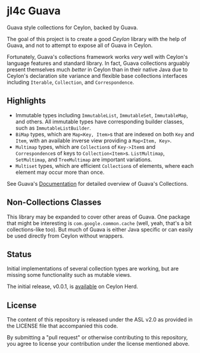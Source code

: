 jl4c Guava
=================================

Guava style collections for Ceylon, backed by Guava.

The goal of this project is to create a good *Ceylon* library with the help of
Guava, and not to attempt to expose all of Guava in Ceylon.

Fortunately, Guava's collections framework works *very* well with Ceylon's
language features and standard library. In fact, Guava collections arguably
present themselves much *better* in Ceylon than in their native Java due to
Ceylon's declaration site variance and flexible base collections interfaces
including `Iterable`, `Collection`, and `Correspondence`.

## Highlights

- Immutable types including `ImmutableList`, `ImmutableSet`, `ImmutableMap`,
  and others. All immutable types have corresponding builder classes, such as
  `ImmutableListBuilder`.
- `BiMap` types, which are `Map<Key, Item>`s that are indexed on both `Key` and
  `Item`, with an available inverse view providing a `Map<Item, Key>`.
- `Multimap` types, which are `Collection`s of `Key->Item`s and
  `Correspondence`s of keys to `Collection<Item>`s. `ListMultimap`,
  `SetMultimap`, and `TreeMultimap` are important variations.
- `Multiset` types, which are efficient `Collection`s of elements, where each
  element may occur more than once. 

See Guava's [Documentation](https://code.google.com/p/guava-libraries/wiki/GuavaExplained)
for detailed overview of Guava's Collections.

## Non-Collections Classes

This library may be expanded to cover other areas of Guava. One package that
might be interesting is `com.google.common.cache` (well, yeah, that's a bit
collections-like too). But much of Guava is either Java specific or can easily
be used directly from Ceylon without wrappers.

## Status

Initial implementations of several collection types are working, but are
missing some functionality such as mutable views.

The initial release, v0.0.1, is [available](http://modules.ceylon-lang.org/modules/com.vasileff.jl4c.guava)
on Ceylon Herd.

## License

The content of this repository is released under the ASL v2.0 as provided in
the LICENSE file that accompanied this code.

By submitting a "pull request" or otherwise contributing to this repository,
you agree to license your contribution under the license mentioned above.

